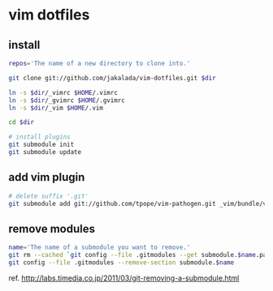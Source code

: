 vim dotfiles
============

install
-------

``` sh
repos='The name of a new directory to clone into.'

git clone git://github.com/jakalada/vim-dotfiles.git $dir

ln -s $dir/_vimrc $HOME/.vimrc
ln -s $dir/_gvimrc $HOME/.gvimrc
ln -s $dir/_vim $HOME/.vim

cd $dir

# install plugins
git submodule init
git submodule update
```

add vim plugin
-----------------

``` sh
# delete suffix '.git'
git submodule add git://github.com/tpope/vim-pathogen.git _vim/bundle/vim-pathogen
```

remove modules
-----------------

``` sh
name='The name of a submodule you want to remove.'
git rm --cached `git config --file .gitmodules --get submodule.$name.path`
git config --file .gitmodules --remove-section submodule.$name
```

ref. <http://labs.timedia.co.jp/2011/03/git-removing-a-submodule.html>
